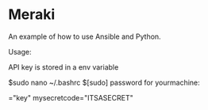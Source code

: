 # Meraki

An example of how to use Ansible and Python.

Usage:

API key is stored in a env variable

$sudo nano ~/.bashrc
$[sudo] password for yourmachine:

<variable name>="key"
mysecretcode="ITSASECRET"
